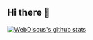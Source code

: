 ## Hi there 👋

[![WebDiscus's github stats](https://github-readme-stats.vercel.app/api?username=webdiscus&line_height=20&theme=merko&show_icons=true&title_color=006d32&icon_color=006d32)](#)

<!--
**webdiscus/webdiscus** is a ✨ _special_ ✨ repository because its `README.md` (this file) appears on your GitHub profile.

Here are some ideas to get you started:

- 🔭 I’m currently working on ...
- 🌱 I’m currently learning ...
- 👯 I’m looking to collaborate on ...
- 🤔 I’m looking for help with ...
- 💬 Ask me about ...
- 📫 How to reach me: ...
- 😄 Pronouns: ...
- ⚡ Fun fact: ...
-->
